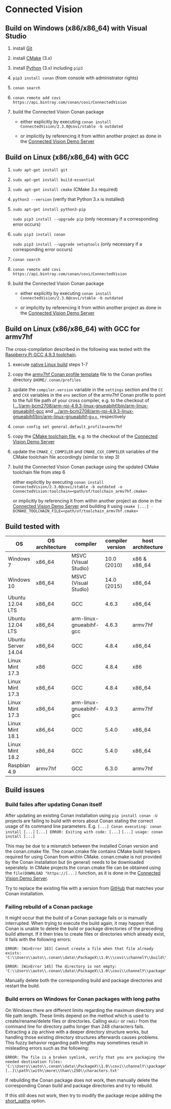 # Connected Vision

## Build on Windows (x86/x86_64) with Visual Studio
1. install [Git](https://git-scm.com/download/win)
2. install [CMake](https://cmake.org/download) (3.x)
3. install [Python](https://www.python.org/downloads/windows) (3.x) including `pip3`
4. `pip3 install conan` (from console with administrator rights)
5. `conan search`
6. `conan remote add covi https://api.bintray.com/conan/covi/ConnectedVision`
7. build the Connected Vision Conan package
	
	- either explicitly by executing `conan install ConnectedVision/2.3.0@covi/stable -b outdated`
	
	- or implicitly by referencing it from within another project as done in the [Connected Vision Demo Server](https://github.com/ConnectedVision/connectedvision-apps/tree/master/DemoServer/build/cmake)

## Build on Linux (x86/x86_64) with GCC
1. `sudo apt-get install git`
2. `sudo apt-get install build-essential`
3. `sudo apt-get install cmake` (CMake 3.x required)
4. `python3 --version` (verify that Python 3.x is installed)
5. `sudo apt-get install python3-pip`
	
	`sudo pip3 install --upgrade pip` (only necessary if a corresponding error occurs)
5. `sudo pip3 install conan`
	
	`sudo pip3 install --upgrade setuptools` (only necessary if a corresponding error occurs)
6. `conan search`
7. `conan remote add covi https://api.bintray.com/conan/covi/ConnectedVision`
8. build the Connected Vision Conan package
	
	- either explicitly by executing `conan install ConnectedVision/2.3.0@covi/stable -b outdated`
	
	- or implicitly by referencing it from within another project as done in the [Connected Vision Demo Server](https://github.com/ConnectedVision/connectedvision-apps/tree/master/DemoServer/build/cmake)

## Build on Linux (x86/x86_64) with GCC for armv7hf

The cross-compilation described in the following was tested with the [Raspberry Pi GCC 4.9.3 toolchain](https://github.com/raspberrypi/tools/tree/master/arm-bcm2708/arm-rpi-4.9.3-linux-gnueabihf/).

1. execute [native Linux build](#build-on-linux-x86x86_64-with-gcc) steps 1-7
2. copy the [armv7hf Conan profile template](build_env/Conan/profiles/armv7hf) file to the Conan profiles directory `$HOME/.conan/profiles`
3. update the `compiler.version` variable in the `settings` section and the `CC` and `CXX` variables in the `env` section of the armv7hf Conan profile to point to the full file path of your cross compiler, e.g. to the checkout of [[...]/arm-bcm2708/arm-rpi-4.9.3-linux-gnueabihf/bin/arm-linux-gnueabihf-gcc](https://github.com/raspberrypi/tools/tree/master/arm-bcm2708/arm-rpi-4.9.3-linux-gnueabihf/bin/arm-linux-gnueabihf-gcc) and [.../arm-bcm2708/arm-rpi-4.9.3-linux-gnueabihf/bin/arm-linux-gnueabihf-g++](https://github.com/raspberrypi/tools/tree/master/arm-bcm2708/arm-rpi-4.9.3-linux-gnueabihf/bin/arm-linux-gnueabihf-g++), respectively
4. `conan config set general.default_profile=armv7hf`
5. copy the [CMake toolchain file](build_env/cmake/toolchain_armv7hf.cmake), e.g. to the checkout of the [Connected Vision Demo Server](https://github.com/ConnectedVision/connectedvision-apps/tree/master/DemoServer)
6. update the `CMAKE_C_COMPILER` and `CMAKE_CXX_COMPILER` variables of the CMake toolchain file accordingly (similar to step 3)
7. build the Connected Vision Conan package using the updated CMake toolchain file from step 6
	
	either explicitly by executing `conan install ConnectedVision/2.3.0@covi/stable -b outdated -o ConnectedVision:toolchain=<path/of/toolchain_armv7hf.cmake>`
	
	or implicitly by referencing it from within another project as done in the [Connected Vision Demo Server](https://github.com/ConnectedVision/connectedvision-apps/tree/master/DemoServer/build/cmake) and building it using `cmake [...] -DCMAKE_TOOLCHAIN_FILE=<path/of/toolchain_armv7hf.cmake>`

## Build tested with
OS                  | OS architecture | compiler                | compiler version | host architecture
---                 | ---             | ---                     | ---              | ---
Windows 7           | x86_64          | MSVC (Visual Studio)    | 10.0 (2010)      | x86 & x86_64
Windows 10          | x86_64          | MSVC (Visual Studio)    | 14.0 (2015)      | x86_64
Ubuntu 12.04 LTS    | x86_64          | GCC                     | 4.6.3            | x86_64
Ubuntu 12.04 LTS    | x86_64          | arm-linux-gnueabihf-gcc | 4.6.3            | armv7hf
Ubuntu Server 14.04 | x86_64          | GCC                     | 4.8.4            | x86_64
Linux Mint 17.3     | x86             | GCC                     | 4.8.4            | x86
Linux Mint 17.3     | x86_64          | GCC                     | 4.8.4            | x86_64
Linux Mint 17.3     | x86_64          | arm-linux-gnueabihf-gcc | 4.9.3            | armv7hf
Linux Mint 18.1     | x86_64          | GCC                     | 5.4.0            | x86_64
Linux Mint 18.2     | x86_64          | GCC                     | 5.4.0            | x86_64
Raspbian 4.9        | armv7hf         | GCC                     | 6.3.0            | armv7hf

## Build issues
### Build failes after updating Conan itself
After updating an existing Conan installation using `pip install conan -U` projects are failing to build with errors about Conan stating the correct usage of its command line parameters.
E.g. `[...] Conan executing: conan install [...]` `[...] ERROR: Exiting with code: [...]` `[...] usage: conan install [...]`

This may be due to a mismatch between the installed Conan version and the conan.cmake file. The conan.cmake file contains CMake build helpers required for using Conan from within CMake. conan.cmake is not provided by the Conan installation but (in general) needs to be downloaded seperately. In CMake projects the conan.cmake file can be obtained using the `file(DOWNLOAD "https://[...]` function, as it is done in the [Connected Vision Demo Server](https://github.com/ConnectedVision/connectedvision-apps/blob/master/DemoServer/build/cmake/CMakeLists.txt).

Try to replace the existing file with a version from [GitHub](https://raw.githubusercontent.com/conan-io/cmake-conan/master/conan.cmake) that matches your Conan installation.

### Failing rebuild of a Conan package
It might occur that the build of a Conan package fails or is manually interrupted. When trying to execute the build again, it may happen that Conan is unable to delete the build or package directories of the preceding build attempt. If it then tries to create files or directories which already exist, it fails with the following errors:
```
ERROR: [WinError 183] Cannot create a file when that file already exists:
'C:\\Users\\auto\\.conan\\data\\PackageX\\1.0\\\covi\\channelY\\build\\1234567890abcdef1234567890abcdef1234567'
```
```
ERROR: [WinError 145] The directory is not empty:
'C:\\Users\\auto\\.conan\\data\\PackageX\\1.0\\covi\\channelY\\package\\1234567890abcdef1234567890abcdef1234567'
```
 
Manually delete both the corresponding build and package directories and restart the build.

### Build errors on Windows for Conan packages with long paths
On Windows there are different limits regarding the maximum directory and file path length. These limits depend on the method which is used to create/rename/delete files or directories. Calling `mkdir` or `rmdir` from the command line for directory paths longer than 248 characters fails. Extracting a zip archive with a deeper directory structure works, but handling those existing directory structures afterwards causes problems. This fuzzy behavior regarding path lengths may sometimes result in misleading errors  such as the following:
```
ERROR: The file is a broken symlink, verify that you are packaging the needed destination files:
'C:\\Users\\auto\\.conan\\data\\PackageX\\1.0\\covi\\channelY\\package\\1234567890abcdef1234567890abcdef1234567\\[..]\\path\\with\\more\\than\\250\\characters.txt'
```
If rebuilding the Conan package does not work, then manually delete the corresponding Conan build and package directories and try to rebuild.

If this still does not work, then try to modify the package recipe adding the [short_paths](http://docs.conan.io/en/latest/reference/conanfile/attributes.html#short-paths) option.
